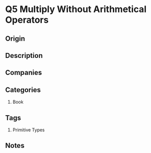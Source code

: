 # Q5 Multiply Without Arithmetical Operators

## Origin

## Description

## Companies

## Categories

1. Book

## Tags

1. Primitive Types

## Notes